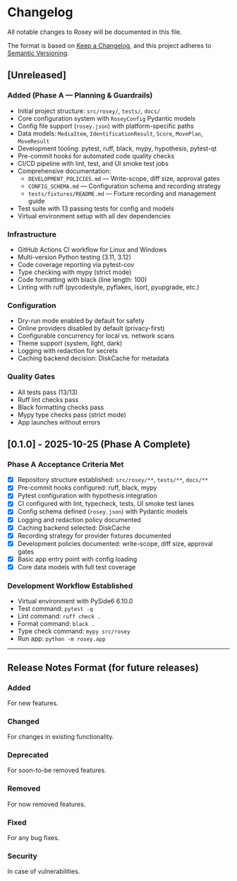 # Changelog

All notable changes to Rosey will be documented in this file.

The format is based on [Keep a Changelog](https://keepachangelog.com/en/1.0.0/),
and this project adheres to [Semantic Versioning](https://semver.org/spec/v2.0.0.html).

## [Unreleased]

### Added (Phase A — Planning & Guardrails)
- Initial project structure: `src/rosey/`, `tests/`, `docs/`
- Core configuration system with `RoseyConfig` Pydantic models
- Config file support (`rosey.json`) with platform-specific paths
- Data models: `MediaItem`, `IdentificationResult`, `Score`, `MovePlan`, `MoveResult`
- Development tooling: pytest, ruff, black, mypy, hypothesis, pytest-qt
- Pre-commit hooks for automated code quality checks
- CI/CD pipeline with lint, test, and UI smoke test jobs
- Comprehensive documentation:
  - `DEVELOPMENT_POLICIES.md` — Write-scope, diff size, approval gates
  - `CONFIG_SCHEMA.md` — Configuration schema and recording strategy
  - `tests/fixtures/README.md` — Fixture recording and management guide
- Test suite with 13 passing tests for config and models
- Virtual environment setup with all dev dependencies

### Infrastructure
- GitHub Actions CI workflow for Linux and Windows
- Multi-version Python testing (3.11, 3.12)
- Code coverage reporting via pytest-cov
- Type checking with mypy (strict mode)
- Code formatting with black (line length: 100)
- Linting with ruff (pycodestyle, pyflakes, isort, pyupgrade, etc.)

### Configuration
- Dry-run mode enabled by default for safety
- Online providers disabled by default (privacy-first)
- Configurable concurrency for local vs. network scans
- Theme support (system, light, dark)
- Logging with redaction for secrets
- Caching backend decision: DiskCache for metadata

### Quality Gates
- All tests pass (13/13)
- Ruff lint checks pass
- Black formatting checks pass
- Mypy type checks pass (strict mode)
- App launches without errors

## [0.1.0] - 2025-10-25 (Phase A Complete)

### Phase A Acceptance Criteria Met
- [x] Repository structure established: `src/rosey/**`, `tests/**`, `docs/**`
- [x] Pre-commit hooks configured: ruff, black, mypy
- [x] Pytest configuration with hypothesis integration
- [x] CI configured with lint, typecheck, tests, UI smoke test lanes
- [x] Config schema defined (`rosey.json`) with Pydantic models
- [x] Logging and redaction policy documented
- [x] Caching backend selected: DiskCache
- [x] Recording strategy for provider fixtures documented
- [x] Development policies documented: write-scope, diff size, approval gates
- [x] Basic app entry point with config loading
- [x] Core data models with full test coverage

### Development Workflow Established
- Virtual environment with PySide6 6.10.0
- Test command: `pytest -q`
- Lint command: `ruff check .`
- Format command: `black .`
- Type check command: `mypy src/rosey`
- Run app: `python -m rosey.app`

---

## Release Notes Format (for future releases)

### Added
For new features.

### Changed
For changes in existing functionality.

### Deprecated
For soon-to-be removed features.

### Removed
For now removed features.

### Fixed
For any bug fixes.

### Security
In case of vulnerabilities.
